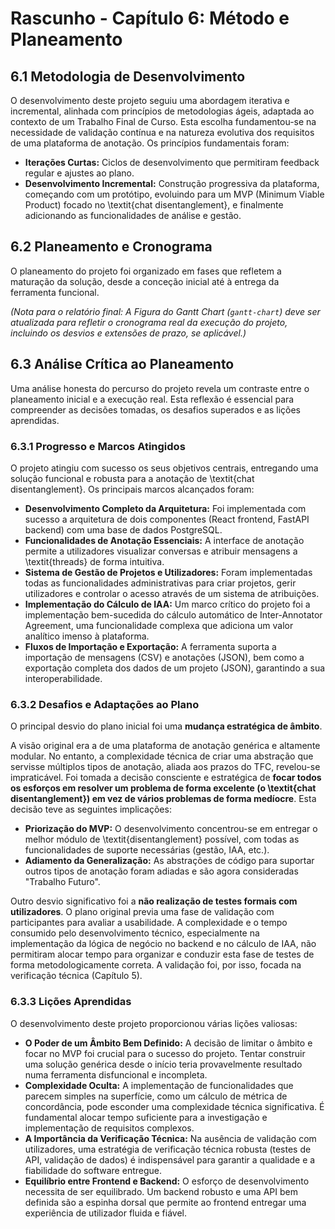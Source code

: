 # Rascunho - Capítulo 6: Método e Planeamento

## 6.1 Metodologia de Desenvolvimento

O desenvolvimento deste projeto seguiu uma abordagem iterativa e incremental, alinhada com princípios de metodologias ágeis, adaptada ao contexto de um Trabalho Final de Curso. Esta escolha fundamentou-se na necessidade de validação contínua e na natureza evolutiva dos requisitos de uma plataforma de anotação. Os princípios fundamentais foram:

*   **Iterações Curtas:** Ciclos de desenvolvimento que permitiram feedback regular e ajustes ao plano.
*   **Desenvolvimento Incremental:** Construção progressiva da plataforma, começando com um protótipo, evoluindo para um MVP (Minimum Viable Product) focado no \textit{chat disentanglement}, e finalmente adicionando as funcionalidades de análise e gestão.

## 6.2 Planeamento e Cronograma

O planeamento do projeto foi organizado em fases que refletem a maturação da solução, desde a conceção inicial até à entrega da ferramenta funcional.

*(Nota para o relatório final: A Figura do Gantt Chart (`gantt-chart`) deve ser atualizada para refletir o cronograma real da execução do projeto, incluindo os desvios e extensões de prazo, se aplicável.)*

## 6.3 Análise Crítica ao Planeamento

Uma análise honesta do percurso do projeto revela um contraste entre o planeamento inicial e a execução real. Esta reflexão é essencial para compreender as decisões tomadas, os desafios superados e as lições aprendidas.

### 6.3.1 Progresso e Marcos Atingidos

O projeto atingiu com sucesso os seus objetivos centrais, entregando uma solução funcional e robusta para a anotação de \textit{chat disentanglement}. Os principais marcos alcançados foram:

*   **Desenvolvimento Completo da Arquitetura:** Foi implementada com sucesso a arquitetura de dois componentes (React frontend, FastAPI backend) com uma base de dados PostgreSQL.
*   **Funcionalidades de Anotação Essenciais:** A interface de anotação permite a utilizadores visualizar conversas e atribuir mensagens a \textit{threads} de forma intuitiva.
*   **Sistema de Gestão de Projetos e Utilizadores:** Foram implementadas todas as funcionalidades administrativas para criar projetos, gerir utilizadores e controlar o acesso através de um sistema de atribuições.
*   **Implementação do Cálculo de IAA:** Um marco crítico do projeto foi a implementação bem-sucedida do cálculo automático de Inter-Annotator Agreement, uma funcionalidade complexa que adiciona um valor analítico imenso à plataforma.
*   **Fluxos de Importação e Exportação:** A ferramenta suporta a importação de mensagens (CSV) e anotações (JSON), bem como a exportação completa dos dados de um projeto (JSON), garantindo a sua interoperabilidade.

### 6.3.2 Desafios e Adaptações ao Plano

O principal desvio do plano inicial foi uma **mudança estratégica de âmbito**.

A visão original era a de uma plataforma de anotação genérica e altamente modular. No entanto, a complexidade técnica de criar uma abstração que servisse múltiplos tipos de anotação, aliada aos prazos do TFC, revelou-se impraticável. Foi tomada a decisão consciente e estratégica de **focar todos os esforços em resolver um problema de forma excelente (o \textit{chat disentanglement}) em vez de vários problemas de forma medíocre**. Esta decisão teve as seguintes implicações:
*   **Priorização do MVP:** O desenvolvimento concentrou-se em entregar o melhor módulo de \textit{disentanglement} possível, com todas as funcionalidades de suporte necessárias (gestão, IAA, etc.).
*   **Adiamento da Generalização:** As abstrações de código para suportar outros tipos de anotação foram adiadas e são agora consideradas "Trabalho Futuro".

Outro desvio significativo foi a **não realização de testes formais com utilizadores**. O plano original previa uma fase de validação com participantes para avaliar a usabilidade. A complexidade e o tempo consumido pelo desenvolvimento técnico, especialmente na implementação da lógica de negócio no backend e no cálculo de IAA, não permitiram alocar tempo para organizar e conduzir esta fase de testes de forma metodologicamente correta. A validação foi, por isso, focada na verificação técnica (Capítulo 5).

### 6.3.3 Lições Aprendidas

O desenvolvimento deste projeto proporcionou várias lições valiosas:

*   **O Poder de um Âmbito Bem Definido:** A decisão de limitar o âmbito e focar no MVP foi crucial para o sucesso do projeto. Tentar construir uma solução genérica desde o início teria provavelmente resultado numa ferramenta disfuncional e incompleta.
*   **Complexidade Oculta:** A implementação de funcionalidades que parecem simples na superfície, como um cálculo de métrica de concordância, pode esconder uma complexidade técnica significativa. É fundamental alocar tempo suficiente para a investigação e implementação de requisitos complexos.
*   **A Importância da Verificação Técnica:** Na ausência de validação com utilizadores, uma estratégia de verificação técnica robusta (testes de API, validação de dados) é indispensável para garantir a qualidade e a fiabilidade do software entregue.
*   **Equilíbrio entre Frontend e Backend:** O esforço de desenvolvimento necessita de ser equilibrado. Um backend robusto e uma API bem definida são a espinha dorsal que permite ao frontend entregar uma experiência de utilizador fluida e fiável. 